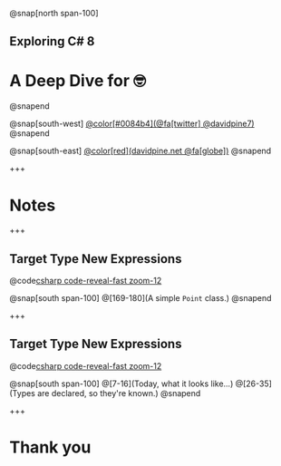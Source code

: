 ﻿@snap[north span-100]
<h2>Exploring C# 8</h2>
<h1>A Deep Dive for 🤓</h1>
@snapend

@snap[south-west]
[@color[#0084b4](@fa[twitter] @davidpine7)](https://twitter.com/davidpine7)
@snapend

@snap[south-east]
[@color[red](davidpine.net @fa[globe])](http://davidpine.net/)
@snapend

+++

# Notes

+++

## Target Type New Expressions

@code[csharp code-reveal-fast zoom-12](/IEvangelist.CSharp.Eight/PatternMatching.cs)

@snap[south span-100]
@[169-180](A simple `Point` class.)
@snapend

+++

## Target Type New Expressions

@code[csharp code-reveal-fast zoom-12](/target-type-new-expressions.txt)

@snap[south span-100]
@[7-16](Today, what it looks like...)
@[26-35](Types are declared, so they're known.)
@snapend

+++

# Thank you 